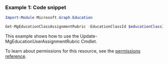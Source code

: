 ### Example 1: Code snippet

```powershellImport-Module Microsoft.Graph.Education

Get-MgEducationClassAssignmentRubric -EducationClassId $educationClassId -EducationAssignmentId $educationAssignmentId
```
This example shows how to use the Update-MgEducationUserAssignmentRubric Cmdlet.
To learn about permissions for this resource, see the [permissions reference](/graph/permissions-reference).

